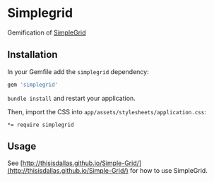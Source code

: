 # Simplegrid

Gemification of [SimpleGrid](http://thisisdallas.github.io/Simple-Grid/)

## Installation

In your Gemfile add the `simplegrid` dependency:

```ruby
gem 'simplegrid'
```

`bundle install` and restart your application.

Then, import the CSS into `app/assets/stylesheets/application.css`:

```
*= require simplegrid
```

## Usage

See [http://thisisdallas.github.io/Simple-Grid/](http://thisisdallas.github.io/Simple-Grid/) for how to use
SimpleGrid.

